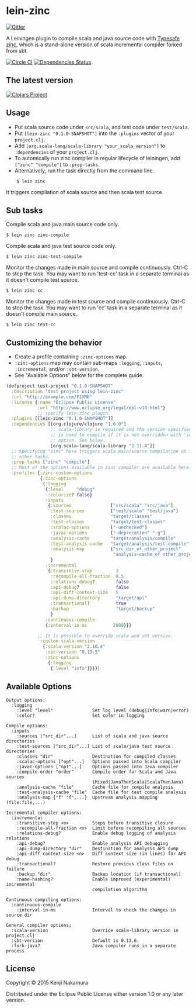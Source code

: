# lein-zinc

[![Gitter](https://badges.gitter.im/Join%20Chat.svg)](https://gitter.im/k2n/lein-zinc?utm_source=badge&utm_medium=badge&utm_campaign=pr-badge&utm_content=badge)

A Leiningen plugin to compile scala and java source code with [Typesafe zinc](https://github.com/typesafehub/zinc), which is a stand-alone version of scala incremental compiler forked from sbt. 

[![Circle CI](https://circleci.com/gh/k2n/lein-zinc.svg?style=svg)](https://circleci.com/gh/k2n/lein-zinc)
[![Dependencies Status](http://jarkeeper.com/k2n/lein-zinc/status.svg)](http://jarkeeper.com/k2n/lein-zinc)

## The latest version

[![Clojars Project](http://clojars.org/lein-zinc/latest-version.svg)](http://clojars.org/lein-zinc)

## Usage

* Put scala source code under `src/scala`, and test code under `test/scala`.
* Put `[lein-zinc "0.1.0-SNAPSHOT"]` into the `:plugins` vector of your
`project.clj`.
* Add `[org.scala-lang/scala-library "your_scala_version"]` to `:dependencies` of your `project.clj`.
* To automically run zinc compiler in regular lifecycle of leiningen, add `["zinc" "compile"]` to `:prep-tasks`. 
* Alternatively, run the task directly from the command line.  

```
    $ lein zinc
```

It triggers compilation of scala source and then scala test source. 

## Sub tasks

Compile scala and java main source code only. 

    $ lein zinc zinc-compile 

Compile scala and java test source code only. 

    $ lein zinc zinc-test-compile 

Monitor the changes made in main source and compile continuously. Ctrl-C to stop the task. You may want to run 'test-cc' task in a separate terminal as it doesn't compile test source.

    $ lein zinc cc

Monitor the changes made in test source and compile continuously. Ctrl-C to stop the task. You may want to run 'cc' task in a separate terminal as it doesn't compile main source.

    $ lein zinc test-cc


## Customizing the behavior

* Create a profile containing `:zinc-options` map. 
* `:zinc-options` map may contain sub-maps `:logging`, `:inputs`, `:incremental`,
 and/or `:sbt-version`. 
* See "Avaiable Options" below for the complete guide.

```clj
(defproject test-project "0.1.0-SNAPSHOT"
  :description "test project using lein-zinc"
  :url "http://example.com/FIXME"
  :license {:name "Eclipse Public License"
            :url "http://www.eclipse.org/legal/epl-v10.html"}
            ;; specify lein-zinc plugin.
  :plugins [[lein-zinc "0.1.0-SNAPSHOT"]]
  :dependencies [[org.clojure/clojure "1.6.0"]
                 ;; scala-library is required and the version specified here 
                 ;; is used to compile if it is not overridden with 'scala-version'
                 ;; option. See below.
                 [org.scala-lang/scala-library "2.11.4"]]
  ;; Specifying "zinc" here triggers scala main/source compilation on invoking
  ;; other tasks.
  :prep-tasks ["zinc" "compile"]
  ;; Most of the options available in zinc compiler are available here. 
  :profiles {:zinc-custom-options 
             {:zinc-options 
              {:logging 
               {:level     "debug"
                :colorize? false}
               :inputs 
                {:sources               ["src/scala" "src/java"] 
                 :test-sources          ["test/scala" "test/java"]
                 :classes               "target/classes"
                 :test-classes          "target/test-classes"
                 :scalac-options        ["-unchecked"]
                 :javac-options         ["-deprecation" "-g"]
                 :analysis-cache        "target/analysis/compile"
                 :test-analysis-cache   "target/analysis/test-compile"
                 :analysis-map          {"src_dir_of_other_project" 
                                         "analysis-cache_of_other_project"}
                 }
               :incremental
                {:transitive-step         3
                 :recompile-all-fraction  0.5
                 :relations-debug?        false
                 :api-debug?              false
                 :api-diff-context-size   5
                 :api-dump-directory      "target/api"
                 :transactional?          true
                 :backup                  "target/backup"
                 }
               :continuous-compile 
               {:interval-in-ms          2000}}}

            ;; It is possible to override scala and sbt version.
             :custom-scala-version
              {:scala-version "2.10.4"
               :sbt-version "0.13.5"
               :zinc-options 
                {:logging
                 {:level "info"}}}})
```

## Available Options

```
Output options:
  :logging
    :level "level"               Set log level (debug|info|warn|error)
    :color?                      Set color in logging

Compile options:
  :inputs
    :sources ["src_dir"...]      List of scala and java source directories
    :test-sources ["src_dir"...] List of scala/java test source directories   
    :classes "dir"               Destination for compiled classes
    :scalac-options ["opt"...]   Options passed into Scala compiler
    :javac-options ["opt"...]    Options passed into Java compiler
    :compile-order "order"       Compile order for Scala and Java sources
                                 (Mixed|JavaThenScala|ScalaThenJava)
    :analysis-cache "file"       Cache file for compile analysis
    :test-analysis-cache "file"  Cache file for test compile analysis
    :analysis-map {"f" "f",...}  Upstream analysis mapping (file:file,...)

Incremental compiler options:
  :incremental
    :transitive-step <n>         Steps before transitive closure
    :recompile-all-fraction <x>  Limit before recompiling all sources
    :relations-debug?            Enable debug logging of analysis relations
    :api-debug?                  Enable analysis API debugging
    :api-dump-directory "dir"    Destination for analysis API dump
    :api-diff-context-size <n>   Diff context size (in lines) for API debug
    :transactional?              Restore previous class files on failure
    :backup "dir"                Backup location (if transactional)
    :name-hashing?               Enable improved (experimental) incremental 
                                 compilation algorithm

Continuous compiling options:
  :continuous-compile
    :interval-in-ms              Interval to check the changes in source dir

General compiler options;
  :scala-version                 Override scala-library version in project.clj
  :sbt-version                   Default is 0.13.6.
  :fork-java?                    Java compiler runs in a separate process
```

## License

Copyright © 2015 Kenji Nakamura

Distributed under the Eclipse Public License either version 1.0 or any later version.
